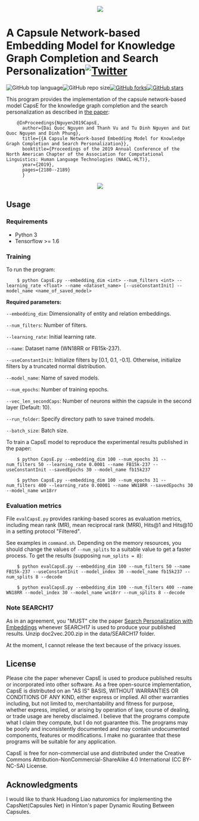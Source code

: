 <p align="center">
	<img src="https://github.com/daiquocnguyen/CapsE/blob/master/capse_logo.png">
</p>

# A Capsule Network-based Embedding Model for Knowledge Graph Completion and Search Personalization<a href="https://twitter.com/intent/tweet?text=Wow:&url=https%3A%2F%2Fgithub.com%2Fdaiquocnguyen%2FCapsE%2Fblob%2Fmaster%2FREADME.md"><img alt="Twitter" src="https://img.shields.io/twitter/url?style=social&url=https%3A%2F%2Ftwitter.com%2Fdaiquocng"></a>

<img alt="GitHub top language" src="https://img.shields.io/github/languages/top/daiquocnguyen/CapsE"><img alt="GitHub repo size" src="https://img.shields.io/github/repo-size/daiquocnguyen/CapsE"><a href="https://github.com/daiquocnguyen/CapsE/network"><img alt="GitHub forks" src="https://img.shields.io/github/forks/daiquocnguyen/CapsE"></a><a href="https://github.com/daiquocnguyen/CapsE/stargazers"><img alt="GitHub stars" src="https://img.shields.io/github/stars/daiquocnguyen/CapsE"></a>

This program provides the implementation of the capsule network-based model CapsE for the knowledge graph completion and the search personalization as described in [the paper](https://www.aclweb.org/anthology/N19-1226):

        @InProceedings{Nguyen2019CapsE,
          author={Dai Quoc Nguyen and Thanh Vu and Tu Dinh Nguyen and Dat Quoc Nguyen and Dinh Phung},
          title={{A Capsule Network-based Embedding Model for Knowledge Graph Completion and Search Personalization}},
          booktitle={Proceedings of the 2019 Annual Conference of the North American Chapter of the Association for Computational Linguistics: Human Language Technologies (NAACL-HLT)},
          year={2019},
          pages={2180--2189}
          }

<p align="center"> 
<img src="https://github.com/daiquocnguyen/CapsE/blob/master/CapsE.png">
</p>

## Usage

### Requirements
- Python 3
- Tensorflow >= 1.6

### Training
To run the program:

        $ python CapsE.py --embedding_dim <int> --num_filters <int> --learning_rate <float> --name <dataset_name> [--useConstantInit] --model_name <name_of_saved_model>

**Required parameters:** 

`--embedding_dim`: Dimensionality of entity and relation embeddings.  

`--num_filters`: Number of filters.

`--learning_rate`: Initial learning rate.

`--name`: Dataset name (WN18RR or FB15k-237).

`--useConstantInit`: Initialize filters by [0.1, 0.1, -0.1]. Otherwise, initialize filters by a truncated normal distribution.

`--model_name`: Name of saved models.

`--num_epochs`: Number of training epochs.

`--vec_len_secondCaps`: Number of neurons within the capsule in the second layer (Default: 10).

`--run_folder`: Specify directory path to save trained models.

`--batch_size`: Batch size.

To train a CapsE model to reproduce the experimental results published in the paper:      
                
        $ python CapsE.py --embedding_dim 100 --num_epochs 31 --num_filters 50 --learning_rate 0.0001 --name FB15k-237 --useConstantInit --savedEpochs 30 --model_name fb15k237
        
        $ python CapsE.py --embedding_dim 100 --num_epochs 31 --num_filters 400 --learning_rate 0.00001 --name WN18RR --savedEpochs 30 --model_name wn18rr
        
### Evaluation metrics

File `evalCapsE.py` provides ranking-based scores as evaluation metrics, including mean rank (MR), mean reciprocal rank (MRR), Hits@1 and Hits@10 in a setting protocol "Filtered".

See examples in `command.sh`. Depending on the memory resources, you should change the values of `--num_splits` to a suitable value to get a faster process. To get the results (supposing `num_splits = 8`):
        
        $ python evalCapsE.py --embedding_dim 100 --num_filters 50 --name FB15k-237 --useConstantInit --model_index 30 --model_name fb15k237 --num_splits 8 --decode
        
        $ python evalCapsE.py --embedding_dim 100 --num_filters 400 --name WN18RR --model_index 30 --model_name wn18rr --num_splits 8 --decode
   
### Note SEARCH17

As in an agreement, you "MUST" cite the paper [Search Personalization with Embeddings](https://arxiv.org/abs/1612.03597) whenever SEARCH17 is used to produce your published results. Unzip doc2vec.200.zip in the data/SEARCH17 folder. 

At the moment, I cannot release the text because of the privacy issues.
         
## License

Please cite the paper whenever CapsE is used to produce published results or incorporated into other software. As a free open-source implementation, CapsE is distributed on an "AS IS" BASIS, WITHOUT WARRANTIES OR CONDITIONS OF ANY KIND, either express or implied. All other warranties including, but not limited to, merchantability and fitness for purpose, whether express, implied, or arising by operation of law, course of dealing, or trade usage are hereby disclaimed. I believe that the programs compute what I claim they compute, but I do not guarantee this. The programs may be poorly and inconsistently documented and may contain undocumented components, features or modifications. I make no guarantee that these programs will be suitable for any application.

CapsE is free for non-commercial use and distributed under the Creative Commons Attribution-NonCommercial-ShareAlike 4.0 International (CC BY-NC-SA) License. 

## Acknowledgments     

I would like to thank Huadong Liao naturomics for implementing the CapsNet(Capsules Net) in Hinton's paper Dynamic Routing Between Capsules.
